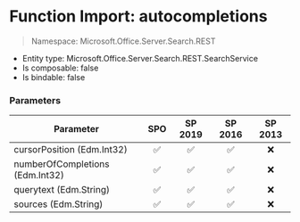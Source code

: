 # Function Import: autocompletions

> Namespace: Microsoft.Office.Server.Search.REST

- Entity type: Microsoft.Office.Server.Search.REST.SearchService
- Is composable: false
- Is bindable: false

### Parameters

Parameter | SPO | SP 2019 | SP 2016 | SP 2013
----------|:---:|:-------:|:-------:|:-------:
cursorPosition (Edm.Int32) | ✅ | ✅ | ✅ | ❌
numberOfCompletions (Edm.Int32) | ✅ | ✅ | ✅ | ❌
querytext (Edm.String) | ✅ | ✅ | ✅ | ❌
sources (Edm.String) | ✅ | ✅ | ✅ | ❌